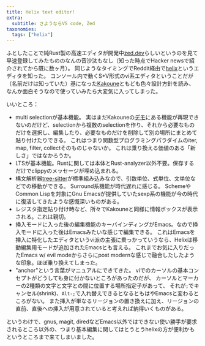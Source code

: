 ```yaml
---
title: Helix text editor!
extra:
  subtitle: さようならVS code, Zed
taxonomies:
  tags: ["helix"]
---
```

ふとしたことで純Rust製の高速エディタが開発中[zed.dev](https://zed.dev)らしいというのを見て早速登録してみたもののなんの音沙汰もなし（知った時点でHacker newsで紹介されてから既に数ヶ月）。
同じようなタイミングでReddit経由で[helix](https://docs.helix-editor.com/)というエディタを知った。
コンソール内で動くS+V形式のvi系エディタということだが（名前だけは知っていた）基になった[Kakoune](https://kakoune.org)ともども色々設計方針を読み、
なんか面白そうなので使っていみたら大変気に入ってしまった。

いいところ：
- multi selectionが基本機能。
  実はまだKakouneの[デモ](https://kakoune.org/why-kakoune/video/regroup.webm)にある機能が再現できないのだけど、selectionから複数のselectionを作り、それから必要なものだけを選択し、編集したり、必要なものだけを削除して別の場所にまとめて貼り付けたりできる。
  これはつまり関数型プログラミングパラダイムのiter, map, filter, collectそのものじゃないか。
  これは乗り換える価値のある「新しさ」ではなかろうか。
- LTSが基本機能。Rustに関しては本体とRust-analyzer以外不要。保存するだけでclippyのメッセージが埋め込まれる。
- 構文解析器[tree-sitter](https://github.com/tree-sitter/tree-sitter)が標準組み込みなので、引数単位、式単位、文単位などでの移動ができる。
  Surround系機能が時代遅れに感じる。
  SchemeやCommon Lispを対象にGnu Emacsが提供していたsexp系の機能が今の時代に復活してきたような感慨深いものがある。
- レジスタ指定貼り付け時など、所々でKakouneと同様に情報ボックスが表示される。これは親切。
- 挿入モードに入った後の編集機能のキーバインディングがEmacs。なので挿入モードに入った後はEmacsみたいな感じで編集できる。
  これはEmacsを挿入に特化したエディタというvi派の主張に乗っかっていうなら、Helixは移動編集用モードが追加されたEmacsとも言える。
  これまでお気に入りだったEmacs w/ evil modeからさらにpost modernな感じで融合したしたような印象。ほぼ乗り換えてしまった。
- "anchor"という言葉がマニュアルにできてきた。
  viでのカーソルの基本コンセプトがどうしても身に付かないところがあったのだが、
  カーソルとマーカーの2種類の文字と文字との間に位置する場所指定子があって、
  それが`;`でキャンセル(shrink)、`Alt-;`で入れ替えできるとなるともはやEmacsと変わるところがない。
  また挿入が単なるリージョンの置き換えに加え、リージョンの直前、直後への挿入が用意されていると考えれば納得いくものがある。

というわけで、gnus, magit, diredなどEmacs以外ではできない使い勝手が要求されるところ以外の、つまり基本編集に関してはとうとうhelixの方が便利かもというところまで来てしまいました。
